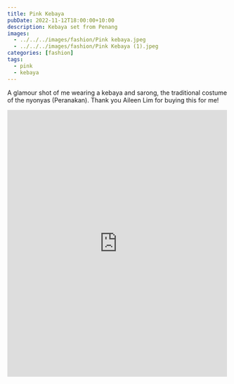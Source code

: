 ```yaml
---
title: Pink Kebaya
pubDate: 2022-11-12T18:00:00+10:00
description: Kebaya set from Penang
images:
  - ../../../images/fashion/Pink kebaya.jpeg
  - ../../../images/fashion/Pink Kebaya (1).jpeg
categories: [fashion]
tags:
  - pink
  - kebaya
---
```


A glamour shot of me wearing a kebaya and sarong, the traditional costume of the nyonyas (Peranakan). Thank you Aileen Lim for buying this for me!

<iframe src="https://www.facebook.com/plugins/post.php?href=https%3A%2F%2Fwww.facebook.com%2Fchris1.tham%2Fposts%2Fpfbid02XHDFKkG8HVWkvBB8LH8rB7rFKz93MguP4KWMdyBhRjx1wyKztsDeN67wRQhnm5L9l&show_text=true&width=500" width="500" height="608" style="border:none;overflow:hidden" scrolling="no" frameborder="0" allowfullscreen="true" allow="autoplay; clipboard-write; encrypted-media; picture-in-picture; web-share"></iframe>
